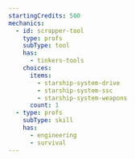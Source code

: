 ```yaml
---
startingCredits: 500
mechanics:
  - id: scrapper-tool
    type: profs
    subType: tool
    has:
      - tinkers-tools
    choices:
      items:
        - starship-system-drive
        - starship-system-ssc
        - starship-system-weapons
      count: 1
  - type: profs
    subType: skill
    has:
      - engineering
      - survival
---
```

